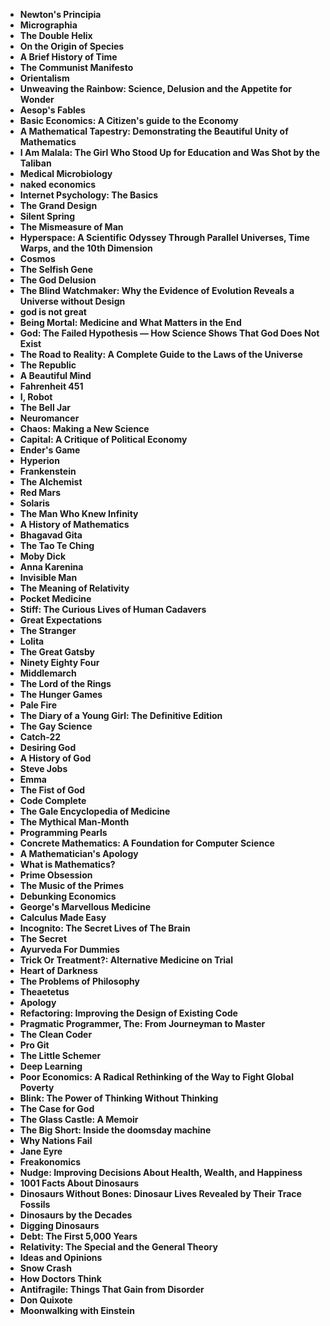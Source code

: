   <ul>
 <li><b><a target="_blank" href="https://github.com/manjunath5496/110-Good-Books-to-Read/blob/master/bk(1).pdf" style="text-decoration:none;">Newton's Principia</a></b></li>
  
<li><b><a target="_blank" href="https://github.com/manjunath5496/110-Good-Books-to-Read/blob/master/bk(2).pdf" style="text-decoration:none;">Micrographia </a></b></li>

<li><b><a target="_blank" href="https://github.com/manjunath5496/110-Good-Books-to-Read/blob/master/bk(3).pdf" style="text-decoration:none;">The Double Helix </a></b></li>
  
<li><b><a target="_blank" href="https://github.com/manjunath5496/110-Good-Books-to-Read/blob/master/bk(4).pdf" style="text-decoration:none;"> On the Origin of Species </a></b></li>
                               
  <li><b><a target="_blank" href="https://github.com/manjunath5496/110-Good-Books-to-Read/blob/master/bk(5).pdf" style="text-decoration:none;">A Brief History of Time </a></b></li>   

<li><b><a target="_blank" href="https://github.com/manjunath5496/110-Good-Books-to-Read/blob/master/bk(6).pdf" style="text-decoration:none;">The Communist Manifesto</a></b></li>
  
<li><b><a target="_blank" href="https://github.com/manjunath5496/110-Good-Books-to-Read/blob/master/bk(7).pdf" style="text-decoration:none;">Orientalism</a></b></li>

<li><b><a target="_blank" href="https://github.com/manjunath5496/110-Good-Books-to-Read/blob/master/bk(8).pdf" style="text-decoration:none;">Unweaving the Rainbow: Science, Delusion and the Appetite for Wonder</a></b></li>
  
<li><b><a target="_blank" href="https://github.com/manjunath5496/110-Good-Books-to-Read/blob/master/bk(9).pdf" style="text-decoration:none;">Aesop's Fables </a></b></li>

  
 <li><b><a target="_blank" href="https://github.com/manjunath5496/110-Good-Books-to-Read/blob/master/bn(1).pdf" style="text-decoration:none;">Basic Economics: A Citizen's guide to the Economy</a></b></li>
  
<li><b><a target="_blank" href="https://github.com/manjunath5496/110-Good-Books-to-Read/blob/master/bn(2).pdf" style="text-decoration:none;">A Mathematical Tapestry: Demonstrating the Beautiful Unity of Mathematics</a></b></li>

<li><b><a target="_blank" href="https://github.com/manjunath5496/110-Good-Books-to-Read/blob/master/bn(3).pdf" style="text-decoration:none;">I Am Malala: The Girl Who Stood Up for Education and Was Shot by the Taliban </a></b></li>
  
<li><b><a target="_blank" href="https://github.com/manjunath5496/110-Good-Books-to-Read/blob/master/bn(4).rar" style="text-decoration:none;"> Medical Microbiology</a></b></li>
                               
  <li><b><a target="_blank" href="https://github.com/manjunath5496/110-Good-Books-to-Read/blob/master/bn(5).pdf" style="text-decoration:none;">naked economics </a></b></li>   

<li><b><a target="_blank" href="https://github.com/manjunath5496/110-Good-Books-to-Read/blob/master/bn(6).pdf" style="text-decoration:none;">Internet Psychology: The Basics</a></b></li>
  
<li><b><a target="_blank" href="https://github.com/manjunath5496/110-Good-Books-to-Read/blob/master/bn(7).pdf" style="text-decoration:none;">The Grand Design</a></b></li>

<li><b><a target="_blank" href="https://github.com/manjunath5496/110-Good-Books-to-Read/blob/master/bn(8).pdf" style="text-decoration:none;">Silent Spring</a></b></li>
  
<li><b><a target="_blank" href="https://github.com/manjunath5496/110-Good-Books-to-Read/blob/master/bn(9).pdf" style="text-decoration:none;">The Mismeasure of Man </a></b></li>

   
 <li><b><a target="_blank" href="https://github.com/manjunath5496/110-Good-Books-to-Read/blob/master/bn(10).pdf" style="text-decoration:none;">Hyperspace: A Scientific Odyssey Through Parallel Universes, Time Warps, and the 10th Dimension</a></b></li>
  
<li><b><a target="_blank" href="https://github.com/manjunath5496/110-Good-Books-to-Read/blob/master/bn(11).pdf" style="text-decoration:none;">Cosmos</a></b></li>

<li><b><a target="_blank" href="https://github.com/manjunath5496/110-Good-Books-to-Read/blob/master/bn(12).pdf" style="text-decoration:none;">The Selfish Gene </a></b></li>
  
<li><b><a target="_blank" href="https://github.com/manjunath5496/110-Good-Books-to-Read/blob/master/bn(13).pdf" style="text-decoration:none;"> The God Delusion</a></b></li>
                               
  <li><b><a target="_blank" href="https://github.com/manjunath5496/110-Good-Books-to-Read/blob/master/bn(14).pdf" style="text-decoration:none;">The Blind Watchmaker: Why the Evidence of Evolution Reveals a Universe without Design </a></b></li>   

<li><b><a target="_blank" href="https://github.com/manjunath5496/110-Good-Books-to-Read/blob/master/bn(15).pdf" style="text-decoration:none;">god is not great</a></b></li>
  
<li><b><a target="_blank" href="https://github.com/manjunath5496/110-Good-Books-to-Read/blob/master/bn(16).pdf" style="text-decoration:none;">Being Mortal: Medicine and What Matters in the End</a></b></li>

<li><b><a target="_blank" href="https://github.com/manjunath5496/110-Good-Books-to-Read/blob/master/bn(17).pdf" style="text-decoration:none;">God: The Failed Hypothesis ― How Science Shows That God Does Not Exist </a></b></li>
  
<li><b><a target="_blank" href="https://github.com/manjunath5496/110-Good-Books-to-Read/blob/master/bn(18).pdf" style="text-decoration:none;">The Road to Reality: A Complete Guide to the Laws of the Universe </a></b></li>


 <li><b><a target="_blank" href="https://github.com/manjunath5496/110-Good-Books-to-Read/blob/master/bn(19).pdf" style="text-decoration:none;">The Republic</a></b></li>
  
<li><b><a target="_blank" href="https://github.com/manjunath5496/110-Good-Books-to-Read/blob/master/bn(20).pdf" style="text-decoration:none;">A Beautiful Mind</a></b></li>

<li><b><a target="_blank" href="https://github.com/manjunath5496/110-Good-Books-to-Read/blob/master/bn(21).pdf" style="text-decoration:none;">Fahrenheit 451  </a></b></li>
  
<li><b><a target="_blank" href="https://github.com/manjunath5496/110-Good-Books-to-Read/blob/master/bn(22).pdf" style="text-decoration:none;"> I, Robot</a></b></li>
                               
  <li><b><a target="_blank" href="https://github.com/manjunath5496/110-Good-Books-to-Read/blob/master/bn(23).pdf" style="text-decoration:none;">The Bell Jar </a></b></li>   

<li><b><a target="_blank" href="https://github.com/manjunath5496/110-Good-Books-to-Read/blob/master/bn(24).pdf" style="text-decoration:none;">Neuromancer</a></b></li>
  
<li><b><a target="_blank" href="https://github.com/manjunath5496/110-Good-Books-to-Read/blob/master/bn(25).pdf" style="text-decoration:none;">Chaos: Making a New Science</a></b></li>

<li><b><a target="_blank" href="https://github.com/manjunath5496/110-Good-Books-to-Read/blob/master/bn(26).pdf" style="text-decoration:none;">Capital: A Critique of Political Economy</a></b></li>
  
<li><b><a target="_blank" href="https://github.com/manjunath5496/110-Good-Books-to-Read/blob/master/bn(27).pdf" style="text-decoration:none;">Ender's Game</a></b></li>

   
 <li><b><a target="_blank" href="https://github.com/manjunath5496/110-Good-Books-to-Read/blob/master/bn(28).pdf" style="text-decoration:none;">Hyperion</a></b></li>
  
<li><b><a target="_blank" href="https://github.com/manjunath5496/110-Good-Books-to-Read/blob/master/bn(29).pdf" style="text-decoration:none;">Frankenstein</a></b></li>

<li><b><a target="_blank" href="https://github.com/manjunath5496/110-Good-Books-to-Read/blob/master/bn(30).pdf" style="text-decoration:none;">The Alchemist</a></b></li>
  
<li><b><a target="_blank" href="https://github.com/manjunath5496/110-Good-Books-to-Read/blob/master/bn(31).pdf" style="text-decoration:none;"> Red Mars</a></b></li>
                               
  <li><b><a target="_blank" href="https://github.com/manjunath5496/110-Good-Books-to-Read/blob/master/bn(32).pdf" style="text-decoration:none;">Solaris </a></b></li>   

<li><b><a target="_blank" href="https://github.com/manjunath5496/110-Good-Books-to-Read/blob/master/bn(33).pdf" style="text-decoration:none;">The Man Who Knew Infinity</a></b></li>
  
<li><b><a target="_blank" href="https://github.com/manjunath5496/110-Good-Books-to-Read/blob/master/bn(34).pdf" style="text-decoration:none;">A History of Mathematics</a></b></li>

<li><b><a target="_blank" href="https://github.com/manjunath5496/110-Good-Books-to-Read/blob/master/bn(35).pdf" style="text-decoration:none;">Bhagavad Gita </a></b></li>
  
<li><b><a target="_blank" href="https://github.com/manjunath5496/110-Good-Books-to-Read/blob/master/bn(36).pdf" style="text-decoration:none;">The Tao Te Ching </a></b></li>


 <li><b><a target="_blank" href="https://github.com/manjunath5496/110-Good-Books-to-Read/blob/master/bn(37).pdf" style="text-decoration:none;">Moby Dick</a></b></li>
  
<li><b><a target="_blank" href="https://github.com/manjunath5496/110-Good-Books-to-Read/blob/master/bn(38).pdf" style="text-decoration:none;">Anna Karenina</a></b></li>

<li><b><a target="_blank" href="https://github.com/manjunath5496/110-Good-Books-to-Read/blob/master/bn(39).pdf" style="text-decoration:none;">Invisible Man </a></b></li>
  
<li><b><a target="_blank" href="https://github.com/manjunath5496/110-Good-Books-to-Read/blob/master/bn(40).pdf" style="text-decoration:none;"> The Meaning of Relativity</a></b></li>
                               
  <li><b><a target="_blank" href="https://github.com/manjunath5496/110-Good-Books-to-Read/blob/master/bn(41).pdf" style="text-decoration:none;">Pocket Medicine</a></b></li>   

<li><b><a target="_blank" href="https://github.com/manjunath5496/110-Good-Books-to-Read/blob/master/bn(42).pdf" style="text-decoration:none;">Stiff: The Curious Lives of Human Cadavers</a></b></li>
  
<li><b><a target="_blank" href="https://github.com/manjunath5496/110-Good-Books-to-Read/blob/master/bn(43).pdf" style="text-decoration:none;">Great Expectations</a></b></li>

<li><b><a target="_blank" href="https://github.com/manjunath5496/110-Good-Books-to-Read/blob/master/bn(44).pdf" style="text-decoration:none;">The Stranger</a></b></li>
  
<li><b><a target="_blank" href="https://github.com/manjunath5496/110-Good-Books-to-Read/blob/master/bn(45).pdf" style="text-decoration:none;">Lolita </a></b></li>

   
 <li><b><a target="_blank" href="https://github.com/manjunath5496/110-Good-Books-to-Read/blob/master/bn(46).pdf" style="text-decoration:none;">The Great Gatsby</a></b></li>
  
<li><b><a target="_blank" href="https://github.com/manjunath5496/110-Good-Books-to-Read/blob/master/bn(47).pdf" style="text-decoration:none;">Ninety Eighty Four</a></b></li>

<li><b><a target="_blank" href="https://github.com/manjunath5496/110-Good-Books-to-Read/blob/master/bn(48).pdf" style="text-decoration:none;">Middlemarch</a></b></li>
  
<li><b><a target="_blank" href="https://github.com/manjunath5496/110-Good-Books-to-Read/blob/master/bn(49).pdf" style="text-decoration:none;"> The Lord of the Rings</a></b></li>
                               
  <li><b><a target="_blank" href="https://github.com/manjunath5496/110-Good-Books-to-Read/blob/master/bn(50).pdf" style="text-decoration:none;">The Hunger Games </a></b></li>   

<li><b><a target="_blank" href="https://github.com/manjunath5496/110-Good-Books-to-Read/blob/master/bn(51).pdf" style="text-decoration:none;">Pale Fire</a></b></li>
  
<li><b><a target="_blank" href="https://github.com/manjunath5496/110-Good-Books-to-Read/blob/master/bn(52).pdf" style="text-decoration:none;">The Diary of a Young Girl: The Definitive Edition</a></b></li>

<li><b><a target="_blank" href="https://github.com/manjunath5496/110-Good-Books-to-Read/blob/master/bn(53).pdf" style="text-decoration:none;">The Gay Science </a></b></li>
  
<li><b><a target="_blank" href="https://github.com/manjunath5496/110-Good-Books-to-Read/blob/master/bn(54).pdf" style="text-decoration:none;">Catch-22 </a></b></li>


 <li><b><a target="_blank" href="https://github.com/manjunath5496/110-Good-Books-to-Read/blob/master/bn(55).pdf" style="text-decoration:none;">Desiring God</a></b></li>
  
<li><b><a target="_blank" href="https://github.com/manjunath5496/110-Good-Books-to-Read/blob/master/bn(56).pdf" style="text-decoration:none;">A History of God</a></b></li>

<li><b><a target="_blank" href="https://github.com/manjunath5496/110-Good-Books-to-Read/blob/master/bn(57).pdf" style="text-decoration:none;">Steve Jobs </a></b></li>
  
<li><b><a target="_blank" href="https://github.com/manjunath5496/110-Good-Books-to-Read/blob/master/bn(58).pdf" style="text-decoration:none;"> Emma</a></b></li>
                               
  <li><b><a target="_blank" href="https://github.com/manjunath5496/110-Good-Books-to-Read/blob/master/bn(59).pdf" style="text-decoration:none;">The Fist of God</a></b></li>   

<li><b><a target="_blank" href="https://github.com/manjunath5496/110-Good-Books-to-Read/blob/master/bn(60).pdf" style="text-decoration:none;">Code Complete</a></b></li>
  
<li><b><a target="_blank" href="https://github.com/manjunath5496/110-Good-Books-to-Read/blob/master/bn(61).pdf" style="text-decoration:none;">The Gale Encyclopedia of Medicine</a></b></li>

<li><b><a target="_blank" href="https://github.com/manjunath5496/110-Good-Books-to-Read/blob/master/bn(62).pdf" style="text-decoration:none;">The Mythical Man-Month</a></b></li>
  
<li><b><a target="_blank" href="https://github.com/manjunath5496/110-Good-Books-to-Read/blob/master/bn(63).pdf" style="text-decoration:none;">Programming Pearls</a></b></li>

   
 <li><b><a target="_blank" href="https://github.com/manjunath5496/110-Good-Books-to-Read/blob/master/bn(64).pdf" style="text-decoration:none;">Concrete Mathematics: A Foundation for Computer Science</a></b></li>
  
<li><b><a target="_blank" href="https://github.com/manjunath5496/110-Good-Books-to-Read/blob/master/bn(65).pdf" style="text-decoration:none;">A Mathematician's Apology</a></b></li>

<li><b><a target="_blank" href="https://github.com/manjunath5496/110-Good-Books-to-Read/blob/master/bn(66).pdf" style="text-decoration:none;">What is Mathematics?</a></b></li>
  
<li><b><a target="_blank" href="https://github.com/manjunath5496/110-Good-Books-to-Read/blob/master/bn(67).pdf" style="text-decoration:none;"> Prime Obsession</a></b></li>
                               
  <li><b><a target="_blank" href="https://github.com/manjunath5496/110-Good-Books-to-Read/blob/master/bn(68).pdf" style="text-decoration:none;">The Music of the Primes</a></b></li>   

<li><b><a target="_blank" href="https://github.com/manjunath5496/110-Good-Books-to-Read/blob/master/bn(69).pdf" style="text-decoration:none;">Debunking Economics</a></b></li>
  
<li><b><a target="_blank" href="https://github.com/manjunath5496/110-Good-Books-to-Read/blob/master/bn(71).pdf" style="text-decoration:none;">George's Marvellous Medicine</a></b></li>

<li><b><a target="_blank" href="https://github.com/manjunath5496/110-Good-Books-to-Read/blob/master/bn(72).pdf" style="text-decoration:none;">Calculus Made Easy </a></b></li>
  
<li><b><a target="_blank" href="https://github.com/manjunath5496/110-Good-Books-to-Read/blob/master/bn(73).pdf" style="text-decoration:none;">Incognito: The Secret Lives of The Brain</a></b></li>

<li><b><a target="_blank" href="https://github.com/manjunath5496/110-Good-Books-to-Read/blob/master/bn(74).pdf" style="text-decoration:none;"> The Secret</a></b></li>
                               
  <li><b><a target="_blank" href="https://github.com/manjunath5496/110-Good-Books-to-Read/blob/master/bn(75).pdf" style="text-decoration:none;">Ayurveda For Dummies</a></b></li>   

<li><b><a target="_blank" href="https://github.com/manjunath5496/110-Good-Books-to-Read/blob/master/bn(76).pdf" style="text-decoration:none;">Trick Or Treatment?: Alternative Medicine on Trial</a></b></li>
  
<li><b><a target="_blank" href="https://github.com/manjunath5496/110-Good-Books-to-Read/blob/master/bn(77).pdf" style="text-decoration:none;">Heart of Darkness</a></b></li>

<li><b><a target="_blank" href="https://github.com/manjunath5496/110-Good-Books-to-Read/blob/master/bn(78).pdf" style="text-decoration:none;">The Problems of Philosophy</a></b></li>
  
<li><b><a target="_blank" href="https://github.com/manjunath5496/110-Good-Books-to-Read/blob/master/bn(79).pdf" style="text-decoration:none;">Theaetetus</a></b></li>

  
<li><b><a target="_blank" href="https://github.com/manjunath5496/110-Good-Books-to-Read/blob/master/bn(80).pdf" style="text-decoration:none;">Apology</a></b></li>

<li><b><a target="_blank" href="https://github.com/manjunath5496/110-Good-Books-to-Read/blob/master/bn(81).pdf" style="text-decoration:none;">Refactoring: Improving the Design of Existing Code</a></b></li>
  
<li><b><a target="_blank" href="https://github.com/manjunath5496/110-Good-Books-to-Read/blob/master/bn(82).pdf" style="text-decoration:none;">Pragmatic Programmer, The: From Journeyman to Master</a></b></li>

<li><b><a target="_blank" href="https://github.com/manjunath5496/110-Good-Books-to-Read/blob/master/bn(83).pdf" style="text-decoration:none;">The Clean Coder</a></b></li>
  
<li><b><a target="_blank" href="https://github.com/manjunath5496/110-Good-Books-to-Read/blob/master/bn(84).pdf" style="text-decoration:none;">Pro Git</a></b></li>

  
<li><b><a target="_blank" href="https://github.com/manjunath5496/110-Good-Books-to-Read/blob/master/bn(85).pdf" style="text-decoration:none;">The Little Schemer</a></b></li>

<li><b><a target="_blank" href="https://github.com/manjunath5496/110-Good-Books-to-Read/blob/master/bn(86).pdf" style="text-decoration:none;">Deep Learning</a></b></li>
  
<li><b><a target="_blank" href="https://github.com/manjunath5496/110-Good-Books-to-Read/blob/master/bn(87).pdf" style="text-decoration:none;">Poor Economics: A Radical Rethinking of the Way to Fight Global Poverty</a></b></li>


<li><b><a target="_blank" href="https://github.com/manjunath5496/110-Good-Books-to-Read/blob/master/bn(88).pdf" style="text-decoration:none;">Blink: The Power of Thinking Without Thinking</a></b></li>

<li><b><a target="_blank" href="https://github.com/manjunath5496/110-Good-Books-to-Read/blob/master/bn(89).pdf" style="text-decoration:none;">The Case for God</a></b></li>


<li><b><a target="_blank" href="https://github.com/manjunath5496/110-Good-Books-to-Read/blob/master/bn(90).pdf" style="text-decoration:none;">The Glass Castle: A Memoir</a></b></li>

  
<li><b><a target="_blank" href="https://github.com/manjunath5496/110-Good-Books-to-Read/blob/master/bn(91).pdf" style="text-decoration:none;">The Big Short: Inside the doomsday machine</a></b></li>


<li><b><a target="_blank" href="https://github.com/manjunath5496/110-Good-Books-to-Read/blob/master/bn(92).pdf" style="text-decoration:none;">Why Nations Fail</a></b></li>

<li><b><a target="_blank" href="https://github.com/manjunath5496/110-Good-Books-to-Read/blob/master/bn(93).pdf" style="text-decoration:none;">Jane Eyre</a></b></li>


<li><b><a target="_blank" href="https://github.com/manjunath5496/110-Good-Books-to-Read/blob/master/bn(94).pdf" style="text-decoration:none;">Freakonomics</a></b></li>



<li><b><a target="_blank" href="https://github.com/manjunath5496/110-Good-Books-to-Read/blob/master/bn(95).pdf" style="text-decoration:none;">Nudge: Improving Decisions About Health, Wealth, and Happiness</a></b></li>


<li><b><a target="_blank" href="https://github.com/manjunath5496/110-Good-Books-to-Read/blob/master/bn(96).pdf" style="text-decoration:none;">1001 Facts About Dinosaurs</a></b></li>


<li><b><a target="_blank" href="https://github.com/manjunath5496/110-Good-Books-to-Read/blob/master/bn(97).pdf" style="text-decoration:none;">Dinosaurs Without Bones: Dinosaur Lives Revealed by Their Trace Fossils</a></b></li>

<li><b><a target="_blank" href="https://github.com/manjunath5496/110-Good-Books-to-Read/blob/master/bn(98).pdf" style="text-decoration:none;">Dinosaurs by the Decades</a></b></li>


<li><b><a target="_blank" href="https://github.com/manjunath5496/110-Good-Books-to-Read/blob/master/bn(99).pdf" style="text-decoration:none;">Digging Dinosaurs</a></b></li>

<li><b><a target="_blank" href="https://github.com/manjunath5496/110-Good-Books-to-Read/blob/master/bn(115).pdf" style="text-decoration:none;">Debt: The First 5,000 Years </a></b></li>

<li><b><a target="_blank" href="https://github.com/manjunath5496/110-Good-Books-to-Read/blob/master/bn(100).pdf" style="text-decoration:none;">Relativity: The Special and the General Theory</a></b></li>


<li><b><a target="_blank" href="https://github.com/manjunath5496/110-Good-Books-to-Read/blob/master/bn(101).pdf" style="text-decoration:none;">Ideas and Opinions</a></b></li>

<li><b><a target="_blank" href="https://github.com/manjunath5496/110-Good-Books-to-Read/blob/master/bn(110).pdf" style="text-decoration:none;">Snow Crash</a></b></li>

<li><b><a target="_blank" href="https://github.com/manjunath5496/110-Good-Books-to-Read/blob/master/bn(111).pdf" style="text-decoration:none;">How Doctors Think</a></b></li>

<li><b><a target="_blank" href="https://github.com/manjunath5496/110-Good-Books-to-Read/blob/master/bn(112).pdf" style="text-decoration:none;">Antifragile: Things That Gain from Disorder</a></b></li>
<li><b><a target="_blank" href="https://github.com/manjunath5496/110-Good-Books-to-Read/blob/master/bn(122).pdf" style="text-decoration:none;">Don Quixote</a></b></li>

<li><b><a target="_blank" href="https://github.com/manjunath5496/110-Good-Books-to-Read/blob/master/bn(102).pdf" style="text-decoration:none;">Moonwalking with Einstein</a></b></li>
  

</ul>
